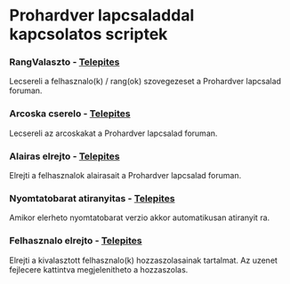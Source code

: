 # Prohardver lapcsaladdal kapcsolatos scriptek

### RangValaszto - [Telepites](https://raw.githubusercontent.com/fazekmar/browser-userscripts/master/prohardver/rangvalaszto.user.js)

Lecsereli a felhasznalo(k) / rang(ok) szovegezeset a Prohardver lapcsalad foruman.

### Arcoska cserelo - [Telepites](https://raw.githubusercontent.com/fazekmar/browser-userscripts/master/prohardver/arcoskacserelo.user.js)

Lecsereli az arcoskakat a Prohardver lapcsalad foruman.

### Alairas elrejto - [Telepites](https://raw.githubusercontent.com/fazekmar/browser-userscripts/master/prohardver/alairas-elrejto.user.js)

Elrejti a felhasznalok alairasait a Prohardver lapcsalad foruman.

### Nyomtatobarat atiranyitas - [Telepites](https://raw.githubusercontent.com/fazekmar/browser-userscripts/master/prohardver/nyomtatobarat-atiranyitas.user.js)

Amikor elerheto nyomtatobarat verzio akkor automatikusan atiranyit ra.

### Felhasznalo elrejto - [Telepites](https://raw.githubusercontent.com/fazekmar/browser-userscripts/master/prohardver/felhasznalo-elrejto.user.js)

Elrejti a kivalasztott felhasznalo(k) hozzaszolasainak tartalmat. Az uzenet fejlecere kattintva megjelenitheto a hozzaszolas.
